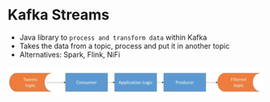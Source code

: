 # Kafka Streams

- Java library to `process and transform data` within Kafka
- Takes the data from a topic, process and put it in another topic
- Alternatives: Spark, Flink, NiFi

![Kafka Streams](.images/kafka-streams.png)
